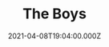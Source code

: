 ---
title: "The Boys"
year: 2019
date: 2021-04-08T19:04:00.000Z
permalink: /almanac/tv/2021-04-08-the-boys/index.html
rating: 3
tmdbid: 76479
---